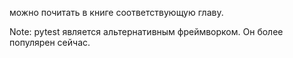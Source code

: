 можно почитать в книге соответствующую главу.

Note: pytest является альтернативным фреймворком. Он более популярен сейчас.
